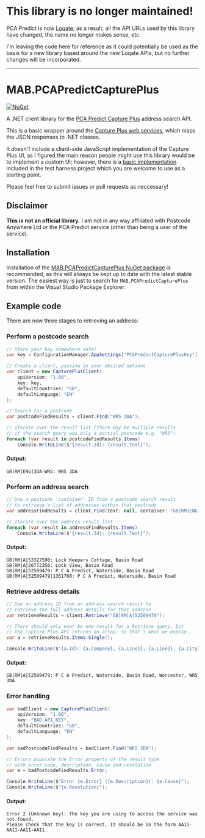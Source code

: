 # This library is no longer maintained!

PCA Predict is now [Loqate](https://www.loqate.com/en-gb/); as a result, all the API URLs used by this library have changed, the name no longer makes sense, etc. 

I'm leaving the code here for reference as it could potentially be used as the basis for a new library based around the new Loqate APIs, but no further changes will be incorporated.

---

# MAB.PCAPredictCapturePlus

[![NuGet](https://img.shields.io/nuget/v/MAB.PCAPredictCapturePlus.svg)](https://www.nuget.org/packages/MAB.PCAPredictCapturePlus/)

A .NET client library for the [PCA Predict Capture Plus][1] address search API.

This is a basic wrapper around the [Capture Plus web services][2], which maps the JSON responses to .NET classes.

It *doesn't* include a client-side JavaScript implementation of the Capture Plus UI, as I figured the main reason people might use this library would be to implement a custom UI; however, there is a [basic implementation][3] included in the test harness project which you are welcome to use as a starting point.

Please feel free to submit issues or pull requests as neccessary!

## Disclaimer

**This is not an official library.** I am not in any way affiliated with Postcode Anywhere Ltd or the PCA Predict service (other than being a user of the service).

## Installation

Installation of the [MAB.PCAPredictCapturePlus NuGet package][4] is recommended, as this will always be kept up to date with the latest stable version. The easiest way is just to search for `MAB.PCAPredictCapturePlus` from within the Visual Studio Package Explorer.

## Example code

There are now three stages to retrieving an address:

### Perform a postcode search

```cs
// Store your key somewhere safe!
var key = ConfigurationManager.AppSettings["PCAPredictCapturePlusKey"];

// Create a client, passing in your desired options
var client = new CapturePlusClient(
    apiVersion: "1.00", 
    key: key, 
    defaultCountries: "GB", 
    defaultLanguage: "EN"
);

// Search for a postcode
var postcodeFindResults = client.Find("WR5 3DA");

// Iterate over the result list (there may be multiple results
// if the search query was only a partial postcode e.g. "WR5")
foreach (var result in postcodeFindResults.Items)
    Console.WriteLine($"{result.Id}: {result.Text}");
```

#### Output:

    GB|RM|ENG|3DA-WR5: WR5 3DA

### Perform an address search

```cs
// Use a postcode 'container' ID from a postcode search result  
// to retrieve a list of addresses within that postcode
var addressFindResults = client.Find(text: null, container: "GB|RM|ENG|3DA-WR5");

// Iterate over the address result list
foreach (var result in addressFindResults.Items)
    Console.WriteLine($"{result.Id}: {result.Text}");
```

#### Output:

    GB|RM|A|53327590: Lock Keepers Cottage, Basin Road
    GB|RM|A|26772356: Lock View, Basin Road
    GB|RM|A|52509479: P C A Predict, Waterside, Basin Road
    GB|RM|A|52509479|1361760: P C A Predict, Waterside, Basin Road
    
### Retrieve address details

```cs
// Use an address ID from an address search result to
// retrieve the full address details for that address
var retrieveResults = client.Retrieve("GB|RM|A|52509479");

// There should only ever be one result for a Retrieve query, but 
// the Capture Plus API returns an array, so that's what we expose...
var a = retrieveResults.Items.Single();

Console.WriteLine($"{a.Id}: {a.Company}, {a.Line1}, {a.Line2}, {a.City}, {a.PostalCode}");
```

#### Output:
    
    GB|RM|A|52509479: P C A Predict, Waterside, Basin Road, Worcester, WR5 3DA

### Error handling

```cs
var badClient = new CapturePlusClient(
    apiVersion: "1.00", 
    key: "BAD_API_KEY", 
    defaultCountries: "GB", 
    defaultLanguage: "EN"
);

var badPostcodeFindResults = badClient.Find("WR5 3DA");

// Errors populate the Error property of the result type  
// with error code, description, cause and resolution
var e = badPostcodeFindResults.Error;

Console.WriteLine($"Error {e.Error} ({e.Description}): {e.Cause}");
Console.WriteLine($"{e.Resolution}");
```

#### Output:

    Error 2 (Unknown key): The key you are using to access the service was not found.
    Please check that the key is correct. It should be in the form AA11-AA11-AA11-AA11.

[1]: https://www.pcapredict.com/en-gb/address-capture-software/
[2]: https://www.pcapredict.com/support/webservice/serviceslist/capture
[3]: https://github.com/markashleybell/MAB.PCAPredictCapturePlus/blob/master/TestHarness/Scripts/main.js
[4]: https://www.nuget.org/packages/MAB.PCAPredictCapturePlus
